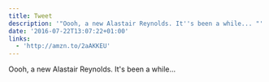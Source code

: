 ```yaml
---
title: Tweet
description: '"Oooh, a new Alastair Reynolds. It''s been a while... "'
date: '2016-07-22T13:07:22+01:00'
links:
  - 'http://amzn.to/2aAKKEU'
---
```

Oooh, a new Alastair Reynolds. It's been a while... 
